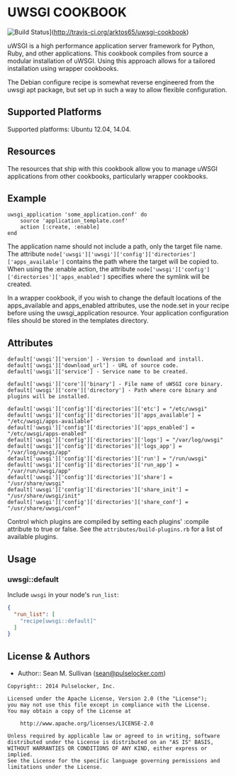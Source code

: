 UWSGI COOKBOOK
==============
![Build Status](https://secure.travis-ci.org/arktos65/uwsgi-cookbook.png)](http://travis-ci.org/arktos65/uwsgi-cookbook)

uWSGI is a high performance application server framework for Python, Ruby, and other applications.  This cookbook
compiles from source a modular installation of uWSGI.  Using this approach allows for a tailored installation using
wrapper cookbooks.

The Debian configure recipe is somewhat reverse engineered from the uwsgi apt package, but set up in such a way to
allow flexible configuration.

## Supported Platforms

Supported platforms:  Ubuntu 12.04, 14.04.

Resources
---------
The resources that ship with this cookbook allow you to manage uWSGI applications from other cookbooks, particularly
wrapper cookbooks.

## Example

    uwsgi_application 'some_application.conf' do
        source 'application_template.conf'
        action [:create, :enable]
    end
    
The application name should not include a path, only the target file name.  The attribute `node['uwsgi']['uwsgi']['config']['directories']['apps_available']`
contains the path where the target will be copied to.  When using the :enable action, the attribute
`node['uwsgi']['config']['directories']['apps_enabled']` specifies where the symlink will be created.  

In a wrapper cookbook, if you wish to change the default locations of the apps_available and apps_enabled attributes,
use the node.set in your recipe before using the uwsgi_application resource. Your application configuration files
should be stored in the templates directory.

## Attributes

    default['uwsgi']['version'] - Version to download and install.
    default['uwsgi']['download_url'] - URL of source code.
    default['uwsgi']['service'] - Service name to be created.
    
    default['uwsgi']['core']['binary'] - File name of uWSGI core binary.
    default['uwsgi']['core']['directory'] - Path where core binary and plugins will be installed.
    
    default['uwsgi']['config']['directories']['etc'] = "/etc/uwsgi"
    default['uwsgi']['config']['directories']['apps_available'] = "/etc/uwsgi/apps-available"
    default['uwsgi']['config']['directories']['apps_enabled'] = "/etc/uwsgi/apps-enabled"
    default['uwsgi']['config']['directories']['logs'] = "/var/log/uwsgi"
    default['uwsgi']['config']['directories']['logs_app'] = "/var/log/uwsgi/app"
    default['uwsgi']['config']['directories']['run'] = "/run/uwsgi"
    default['uwsgi']['config']['directories']['run_app'] = "/var/run/uwsgi/app"
    default['uwsgi']['config']['directories']['share'] = "/usr/share/uwsgi"
    default['uwsgi']['config']['directories']['share_init'] = "/usr/share/uwsgi/init"
    default['uwsgi']['config']['directories']['share_conf'] = "/usr/share/uwsgi/conf"
    
Control which plugins are compiled by setting each plugins' :compile attribute to true or false.  See the 
`attributes/build-plugins.rb` for a list of available plugins.

## Usage

### uwsgi::default

Include `uwsgi` in your node's `run_list`:

```json
{
  "run_list": [
    "recipe[uwsgi::default]"
  ]
}
```

License & Authors
-----------------
- Author:: Sean M. Sullivan (<sean@pulselocker.com>)

```text
Copyright:: 2014 Pulselocker, Inc.

Licensed under the Apache License, Version 2.0 (the "License");
you may not use this file except in compliance with the License.
You may obtain a copy of the License at

    http://www.apache.org/licenses/LICENSE-2.0

Unless required by applicable law or agreed to in writing, software
distributed under the License is distributed on an "AS IS" BASIS,
WITHOUT WARRANTIES OR CONDITIONS OF ANY KIND, either express or implied.
See the License for the specific language governing permissions and
limitations under the License.
```

